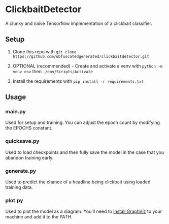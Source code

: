 # ClickbaitDetector

A clunky and naïve Tensorflow implementation of a clickbait classifier.

## Setup

1. Clone this repo with `git clone https://github.com/obfuscatedgenerated/clickbaitdetector.git`

2. OPTIONAL (recommended) - Create and activate a venv with `python -m venv env` then `./env/Scripts/Activate`

3. Install the requirements with `pip install -r requirements.txt`

## Usage

### main.py

Used for setup and training. You can adjust the epoch count by modifying the EPOCHS constant.

### quicksave.py

Used to load checkpoints and then fully save the model in the case that you abandon training early.

### generate.py

Used to predict the chance of a headline being clickbait using loaded training data.

### plot.py

Used to plot the model as a diagram. You'll need to [install GraphViz](https://graphviz.org/download/) to your machine and add it to the PATH.